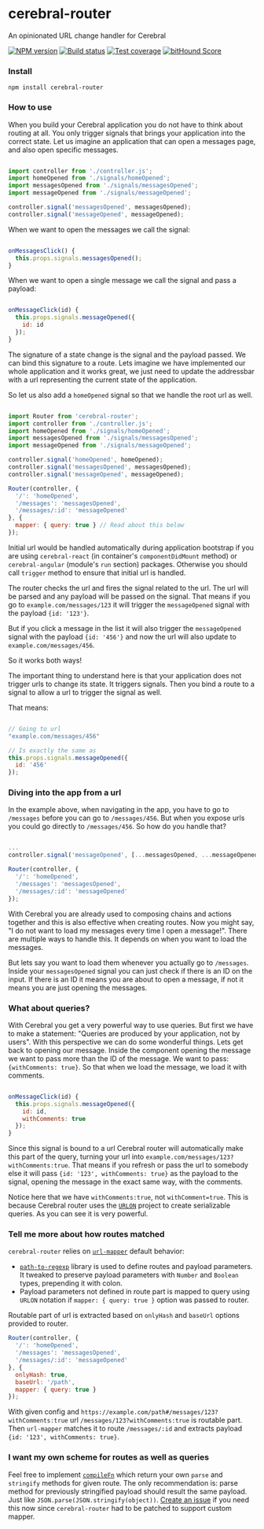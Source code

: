 # cerebral-router
An opinionated URL change handler for Cerebral

[![NPM version][npm-image]][npm-url]
[![Build status][travis-image]][travis-url]
[![Test coverage][coveralls-image]][coveralls-url]
[![bitHound Score][bithound-image]][bithound-url]

### Install

`npm install cerebral-router`

### How to use

When you build your Cerebral application you do not have to think about routing at all.
You only trigger signals that brings your application into the correct state.
Let us imagine an application that can open a messages page, and also open specific messages.

```javascript

import controller from './controller.js';
import homeOpened from './signals/homeOpened';
import messagesOpened from './signals/messagesOpened';
import messageOpened from './signals/messageOpened';

controller.signal('messagesOpened', messagesOpened);
controller.signal('messageOpened', messageOpened);
```

When we want to open the messages we call the signal:

```javascript

onMessagesClick() {
  this.props.signals.messagesOpened();
}
```

When we want to open a single message we call the signal and pass a payload:

```javascript

onMessageClick(id) {
  this.props.signals.messageOpened({
    id: id
  });
}
```

The signature of a state change is the signal and the payload passed. We can bind this signature to a route. Lets imagine we have implemented our whole application and it works great, we just need to update the addressbar with a url representing the current state of the application.

So let us also add a `homeOpened` signal so that we handle the root url as well.

```javascript

import Router from 'cerebral-router';
import controller from './controller.js';
import homeOpened from './signals/homeOpened';
import messagesOpened from './signals/messagesOpened';
import messageOpened from './signals/messageOpened';

controller.signal('homeOpened', homeOpened);
controller.signal('messagesOpened', messagesOpened);
controller.signal('messageOpened', messageOpened);

Router(controller, {
  '/': 'homeOpened',
  '/messages': 'messagesOpened',
  '/messages/:id': 'messageOpened'
}, {
  mapper: { query: true } // Read about this below
});
```

Initial url would be handled automatically during application bootstrap if you are using `cerebral-react` (in container's `componentDidMount` method) or `cerebral-angular` (module's `run` section) packages.
Otherwise you should call `trigger` method to ensure that initial url is handled.

The router checks the url and fires the signal related to the url. The url will be parsed and any payload will be passed on the signal. That means if you go to `example.com/messages/123` it will trigger the `messageOpened` signal with the payload `{id: '123'}`.

But if you click a message in the list it will also trigger the `messageOpened` signal with the payload `{id: '456'}` and now the url will also update to `example.com/messages/456`.

So it works both ways!

The important thing to understand here is that your application does not trigger urls to change its state.
It triggers signals. Then you bind a route to a signal to allow a url to trigger the signal as well.

That means:

```javascript

// Going to url
"example.com/messages/456"

// Is exactly the same as
this.props.signals.messageOpened({
  id: '456'
});
```

### Diving into the app from a url
In the example above, when navigating in the app, you have to go to `/messages` before you can go to `/messages/456`.
But when you expose urls you could go directly to `/messages/456`. So how do you handle that?

```javascript

...
controller.signal('messageOpened', [...messagesOpened, ...messageOpened]);

Router(controller, {
  '/': 'homeOpened',
  '/messages': 'messagesOpened',
  '/messages/:id': 'messageOpened'
});
```

With Cerebral you are already used to composing chains and actions together and this is also effective when creating routes.
Now you might say, "I do not want to load my messages every time I open a message!".
There are multiple ways to handle this. It depends on when you want to load the messages.

But lets say you want to load them whenever you actually go to `/messages`.
Inside your `messagesOpened` signal you can just check if there is an ID on the input.
If there is an ID it means you are about to open a message, if not it means you are just opening the messages.

### What about queries?
With Cerebral you get a very powerful way to use queries.
But first we have to make a statement: "Queries are produced by your application, not by users".
With this perspective we can do some wonderful things. Lets get back to opening our message.
Inside the component opening the message we want to pass more than the ID of the message.
We want to pass: `{withComments: true}`. So that when we load the message, we load it with comments.

```javascript

onMessageClick(id) {
  this.props.signals.messageOpened({
    id: id,
    withComments: true
  });
}
```

Since this signal is bound to a url Cerebral router will automatically make this part of the query, turning your url into `example.com/messages/123?withComments:true`.
That means if you refresh or pass the url to somebody else it will pass `{id: '123', withComments: true}` as the payload to the signal, opening the message in the exact same way, with the comments.

Notice here that we have `withComments:true`, not `withComment=true`.
This is because Cerebral router uses the [`URLON`](https://github.com/vjeux/URLON) project to create serializable queries.
As you can see it is very powerful.

### Tell me more about how routes matched

`cerebral-router` relies on [`url-mapper`](https://github.com/cerebral/url-mapper) default behavior:

* [`path-to-regexp`](https://github.com/pillarjs/path-to-regexp) library is used to define routes and payload parameters.
It tweaked to preserve payload parameters with `Number` and `Boolean` types, prepending it with colon.
* Payload parameters not defined in route part is mapped to query using `URLON` notation if `mapper: { query: true }` option was passed to router.

Routable part of url is extracted based on `onlyHash` and `baseUrl` options provided to router.

```javascript
Router(controller, {
  '/': 'homeOpened',
  '/messages': 'messagesOpened',
  '/messages/:id': 'messageOpened'
}, {
  onlyHash: true,
  baseUrl: '/path',
  mapper: { query: true }
});
```

With given config and `https://example.com/path#/messages/123?withComments:true` url `/messages/123?withComments:true` is routable part.
Then `url-mapper` matches it to route `/messages/:id` and extracts payload `{id: '123', withComments: true}`.

### I want my own scheme for routes as well as queries

Feel free to implement [`compileFn`](https://github.com/cerebral/url-mapper/#matcher) which return your own `parse` and `stringify` methods for given route.
The only recommendation is: parse method for previously stringified payload should result the same payload. Just like `JSON.parse(JSON.stringify(object))`.
[Create an issue](https://github.com/cerebral/cerebral-router/issues/new) if you need this now since `cerebral-router` had to be patched to support custom mapper.

[npm-image]: https://img.shields.io/npm/v/cerebral-router.svg?style=flat
[npm-url]: https://npmjs.org/package/cerebral-router
[travis-image]: https://img.shields.io/travis/cerebral/cerebral-router.svg?style=flat
[travis-url]: https://travis-ci.org/cerebral/cerebral-router
[coveralls-image]: https://img.shields.io/coveralls/cerebral/cerebral-router.svg?style=flat
[coveralls-url]: https://coveralls.io/r/cerebral/cerebral-router?branch=master
[bithound-image]: https://www.bithound.io/github/cerebral/cerebral-router/badges/score.svg
[bithound-url]: https://www.bithound.io/github/cerebral/cerebral-router
